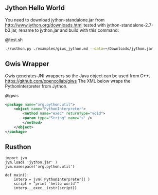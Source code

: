 Jython Hello World
------------------
You need to download jython-standalone.jar from 
http://www.jython.org/downloads.html
tested with jython-standalone-2.7-b3.jar, rename to jython.jar and build with this command:

@test.sh
```bash
./rusthon.py ./examples/giws_jython.md --data=~/Downloads/jython.jar
```

Gwis Wrapper
-------
Gwis generates JNI wrappers so the Java object can be used from C++.
https://github.com/opencollab/giws
The XML below wraps the PythonInterpreter from Jython.

@gwis
```xml
<package name="org.python.util">
	<object name="PythonInterpreter">
		<method name="exec" returnType="void">
		<param type="String" name="s" />
		</method>
	</object>
</package>
```


Rusthon
------------

```rusthon
import jvm
jvm.load( 'jython.jar' )
jvm.namespace('org.python.util')

def main():
	interp = jvm( PythonInterpreter() )
	script = "print 'hello world'"
	interp.__exec__(cstr(script))

```
